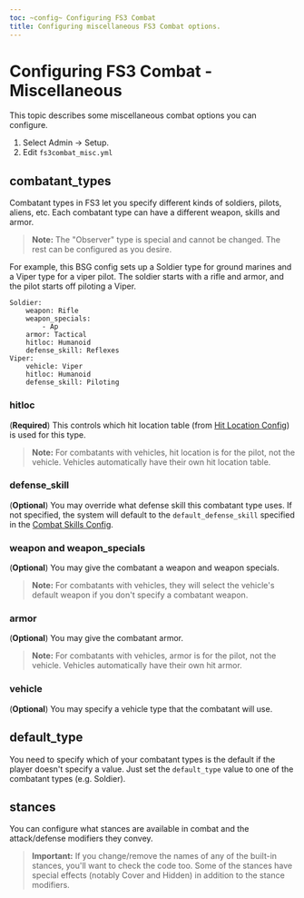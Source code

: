```yaml
---
toc: ~config~ Configuring FS3 Combat
title: Configuring miscellaneous FS3 Combat options.
---
```

# Configuring FS3 Combat - Miscellaneous

This topic describes some miscellaneous combat options you can configure.

1. Select Admin -> Setup.
2. Edit `fs3combat_misc.yml` 

## combatant_types

Combatant types in FS3 let you specify different kinds of soldiers, pilots, aliens, etc.  Each combatant type can have a different weapon, skills and armor.  

> <i class="fa fa-exclamation-triangle"></i> **Note:** The "Observer" type is special and cannot be changed.  The rest can be configured as you desire.  

For example, this BSG config sets up a Soldier type for ground marines and a Viper type for a viper pilot.  The soldier starts with a rifle and armor, and the pilot starts off piloting a Viper.

    Soldier:
        weapon: Rifle
        weapon_specials: 
            - Ap
        armor: Tactical
        hitloc: Humanoid
        defense_skill: Reflexes
    Viper:
        vehicle: Viper
        hitloc: Humanoid
        defense_skill: Piloting

### hitloc

(**Required**)  This controls which hit location table (from [Hit Location Config](/tutorials/config/fs3combat_hitloc)) is used for this type.

> <i class="fa fa-exclamation-triangle"></i> **Note:** For combatants with vehicles, hit location is for the pilot, not the vehicle.  Vehicles automatically have their own hit location table.

### defense_skill

(**Optional**) You may override what defense skill this combatant type uses.  If not specified, the system will default to the `default_defense_skill` specified in the [Combat Skills Config](/tutorials/config/fs3combat_skills).

### weapon and weapon_specials

(**Optional**) You may give the combatant a weapon and weapon specials.

> <i class="fa fa-exclamation-triangle"></i> **Note:** For combatants with vehicles, they will select the vehicle's default weapon if you don't specify a combatant weapon.

### armor

(**Optional**) You may give the combatant armor.

> <i class="fa fa-exclamation-triangle"></i> **Note:** For combatants with vehicles, armor is for the pilot, not the vehicle.  Vehicles automatically have their own hit armor.

### vehicle

(**Optional**) You may specify a vehicle type that the combatant will use.


## default_type

You need to specify which of your combatant types is the default if the player doesn't specify a value.  Just set the `default_type` value to one of the combatant types (e.g. Soldier).

## stances

You can configure what stances are available in combat and the attack/defense modifiers they convey.  

> <i class="fa fa-exclamation-triangle"></i> **Important:** If you change/remove the names of any of the built-in stances, you'll want to check the code too.  Some of the stances have special effects (notably Cover and Hidden) in addition to the stance modifiers.